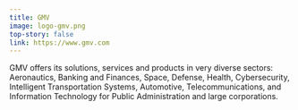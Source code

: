 ```yaml
---
title: GMV
image: logo-gmv.png
top-story: false
link: https://www.gmv.com
---
```


GMV offers its solutions, services and products in very diverse sectors: Aeronautics, Banking and Finances, Space, Defense, Health, Cybersecurity, Intelligent Transportation Systems, Automotive, Telecommunications, and Information Technology for Public Administration and large corporations.
